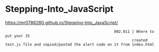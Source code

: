 # Stepping-Into_JavaScript
https://mr0786280.github.io/Stepping-Into_JavaScript/

                                                     002.011 | Where to put your JS
                                                             created test.js file and copied/pasted the alert code on it from index.html
                                                             